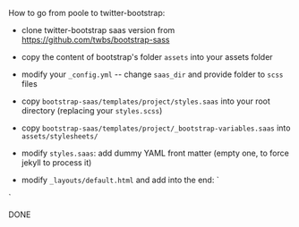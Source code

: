 How to go from poole to twitter-bootstrap:

- clone twitter-bootstrap saas version from 
  https://github.com/twbs/bootstrap-sass

- copy the content of bootstrap's folder `assets` into your assets folder

- modify your `_config.yml` -- change `saas_dir` and provide folder to `scss` files

- copy `bootstrap-saas/templates/project/styles.saas` into your root directory
  (replacing your `styles.scss`)

- copy `bootstrap-saas/templates/project/_bootstrap-variables.saas` into 
  `assets/stylesheets/`

- modify `styles.saas`: add dummy YAML front matter
  (empty one, to force jekyll to process it)

- modify `_layouts/default.html` and add into the end:
`
    <!-- Bootstrap core JavaScript
    ================================================== -->
    <!-- Placed at the end of the document so the pages load faster -->
    <script src="https://ajax.googleapis.com/ajax/libs/jquery/1.11.3/jquery.min.js"></script>
    <script src="{{ site.baseurl }}/assets/javascripts/bootstrap.min.js"></script>
`

DONE
